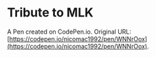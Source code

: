# Tribute to MLK

A Pen created on CodePen.io. Original URL: [https://codepen.io/nicomac1992/pen/WNNrOox](https://codepen.io/nicomac1992/pen/WNNrOox).


